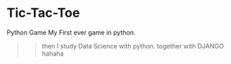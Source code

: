 # Tic-Tac-Toe
Python Game
My First ever game in python.

>> then I study Data Science with python.
>> together with DJANGO
>> hahaha

